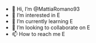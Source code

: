 - 👋 Hi, I’m @MattiaRomano93
- 👀 I’m interested in E
- 🌱 I’m currently learning E
- 💞️ I’m looking to collaborate on E
- 📫 How to reach me E

<!---
MattiaRomano93/MattiaRomano93 is a ✨ special ✨ repository because its `README.md` (this file) appears on your GitHub profile.
You can click the Preview link to take a look at your changes.
--->
